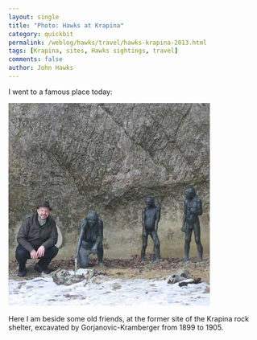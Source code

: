 ```yaml
---
layout: single 
title: "Photo: Hawks at Krapina" 
category: quickbit
permalink: /weblog/hawks/travel/hawks-krapina-2013.html
tags: [Krapina, sites, Hawks sightings, travel] 
comments: false 
author: John Hawks 
---
```



I went to a famous place today:

<div class="middle-picture">
<img src="/graphics/hawks-krapina-bronzes-2013.jpg" alt="John Hawks at Krapina, 2013" />
</div>

Here I am beside some old friends, at the former site of the Krapina rock shelter, excavated by Gorjanovic-Kramberger from 1899 to 1905. 

